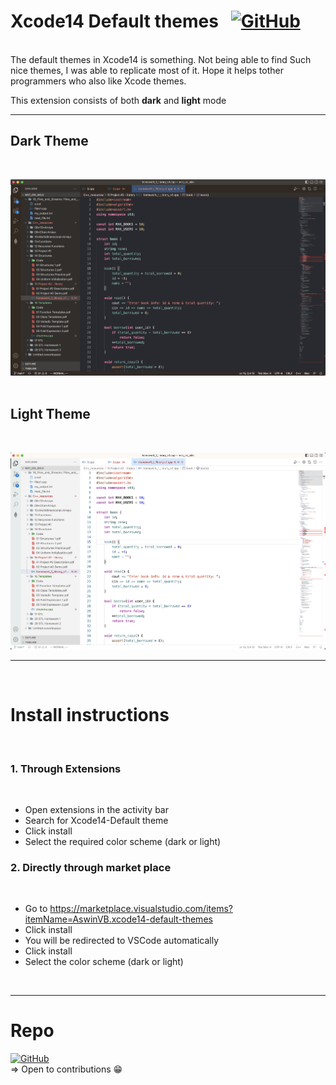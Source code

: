 # Xcode14 Default themes &nbsp; [![GitHub](https://img.shields.io/badge/github-%23121011.svg?style=for-the-badge&logo=github&logoColor=white)](https://github.com/vbaswin/Xcode14-VScode-Extension)
<br>
The default themes in Xcode14 is something. Not being able to find Such nice themes,
I was able to replicate most of it.
Hope it helps tother programmers who also like Xcode themes.

This extension consists of both **dark** and **light** mode


<hr>


## Dark Theme
<br>

![Dark theme png](/dark.png)<br>
<br>

## Light Theme
<br>


![Light theme png](/light.png)


<hr>
<br>

# Install instructions
<br>

### 1. Through Extensions
<br>

- Open extensions in the activity bar 
- Search for Xcode14-Default theme
- Click install
- Select the required color scheme (dark or light)



### 2. Directly through market place 
<br>

- Go to https://marketplace.visualstudio.com/items?itemName=AswinVB.xcode14-default-themes
- Click install
- You will be redirected to VSCode automatically
- Click install 
- Select the color scheme (dark or light)


<br>
<hr>

# Repo

[![GitHub](https://img.shields.io/badge/github-%23121011.svg?style=for-the-badge&logo=github&logoColor=white)](https://github.com/vbaswin/Xcode14-VScode-Extension)
<br>
=> Open to contributions 😁
